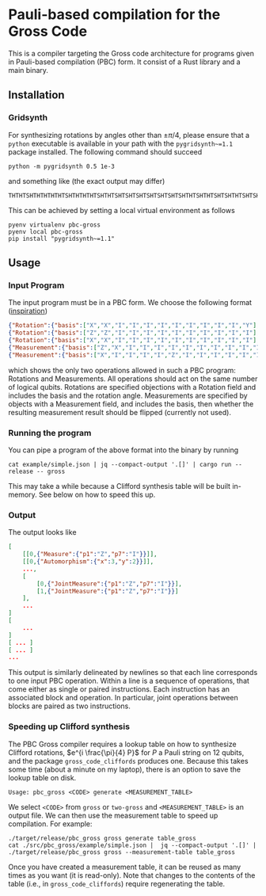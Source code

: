 # Pauli-based compilation for the Gross Code

This is a compiler targeting the Gross code architecture
for programs given in Pauli-based compilation (PBC) form.
It consist of a Rust library and a main binary.

## Installation

### Gridsynth
For synthesizing rotations by angles other than $\pm\pi/4$,
please ensure that a `python` executable is available in your path with the `pygridsynth~=1.1` package installed.
The following command should succeed
```
python -m pygridsynth 0.5 1e-3
```
and something like (the exact output may differ)
```
THTHTSHTHTHTHTHTSHTHTHTHTSHTHTSHTSHTSHTSHTSHTSHTSHTHTSHTHTSHTSHTHTSHTSHTHTSHSSWWWWWWW
```

This can be achieved by setting a local virtual environment as follows
```
pyenv virtualenv pbc-gross
pyenv local pbc-gross
pip install "pygridsynth~=1.1"
```

## Usage

### Input Program
The input program must be in a PBC form.
We choose the following format ([inspiration](https://doi.org/10.5281/zenodo.11391890))
```json
{"Rotation":{"basis":["X","X","I","I","I","I","I","I","I","I","I","Y"],"angle":"0.125"}}
{"Rotation":{"basis":["Z","Z","I","I","I","I","I","I","I","I","I","I"],"angle":"0.5"}}
{"Rotation":{"basis":["X","X","I","I","I","I","I","I","I","I","I","I"],"angle":"-0.125"}}
{"Measurement":{"basis":["Z","X","I","I","I","I","I","I","I","I","I","I"],"flip_result":true}}
{"Measurement":{"basis":["X","I","I","I","I","Z","I","I","I","I","I","I"],"flip_result":false}}

```
which shows the only two operations allowed in such a PBC program: Rotations and Measurements.
All operations should act on the same number of logical qubits.
Rotations are specified objections with a Rotation field and includes the basis and the rotation angle.
Measurements are specified by objects with a Measurement field, and includes the basis, then whether the resulting measurement result should be flipped (currently not used).

### Running the program
You can pipe a program of the above format into the binary by running

```
cat example/simple.json | jq --compact-output '.[]' | cargo run --release -- gross
```

This may take a while because a Clifford synthesis table will be built in-memory.
See below on how to speed this up.

### Output

The output looks like
```json
[
    [[0,{"Measure":{"p1":"Z","p7":"I"}}]],
    [[0,{"Automorphism":{"x":3,"y":2}}]],
    ...,
    [
        [0,{"JointMeasure":{"p1":"Z","p7":"I"}}],
        [1,{"JointMeasure":{"p1":"Z","p7":"I"}}]
    ],
    ...
]
[
    ...
]
[ ... ]
[ ... ]
...
```
This output is similarly delineated by newlines so that each line corresponds to one input PBC operation.
Within a line is a sequence of operations, that come either as single or paired instructions.
Each instruction has an associated block and operation.
In particular, joint operations between blocks are paired as two instructions.


### Speeding up Clifford synthesis

The PBC Gross compiler requires a lookup table on how to synthesize Clifford rotations,
$e^{i \frac{\pi}{4} P}$ for $P$ a Pauli string on 12 qubits,
and the package `gross_code_cliffords` produces one.
Because this takes some time (about a minute on my laptop),
there is an option to save the lookup table on disk.
```
Usage: pbc_gross <CODE> generate <MEASUREMENT_TABLE>
```
We select `<CODE>` from `gross` or `two-gross` and `<MEASUREMENT_TABLE>` is an output file.
We can then use the measurement table to speed up compilation.
For example:
```
./target/release/pbc_gross gross generate table_gross
cat ./src/pbc_gross/example/simple.json |  jq --compact-output '.[]' | ./target/release/pbc_gross gross --measurement-table table_gross
```
Once you have created a measurement table, it can be reused as many times as you want (it is read-only).
Note that changes to the contents of the table (i.e., in `gross_code_cliffords`) require regenerating the table.
